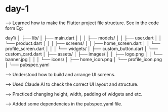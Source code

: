 # day-1

--> Learned how to make the Flutter project file structure. See in the code form 
Eg: 

   day1/
│
├── lib/
│   ├── main.dart
│   │
│   ├── models/
│   │   ├── user.dart
│   │   └── product.dart
│   │
│   ├── screens/
│   │   ├── home_screen.dart
│   │   └── profile_screen.dart
│   │
│   └── widgets/
│       ├── custom_button.dart
│       └── custom_card.dart
│
├── assets/
│   ├── images/
│   │   ├── logo.png
│   │   └── banner.jpg
│   │
│   └── icons/
│       ├── home_icon.png
│       └── profile_icon.png
│
└── pubspec.yaml

--> Understood how to build and arrange UI screens.

--> Used Claude AI to check the correct UI layout and structure.

--> Practiced changing height, width, padding of widgets and etc.

--> Added some dependencies in the pubspec.yaml file.
